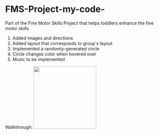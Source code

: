 # FMS-Project-my-code-
Part of the Fine Motor Skills Project that helps toddlers enhance the fine motor skills

1. Added images and directions
2. Added layout that corresponds to group's layout
3. Implemented a randomly-generated circle
4. Circle changes color when hovered over
5. Music to be implemented

Walkthrough:
<img src="http://g.recordit.co/24sHtpFUfO.gif" width=200><br>